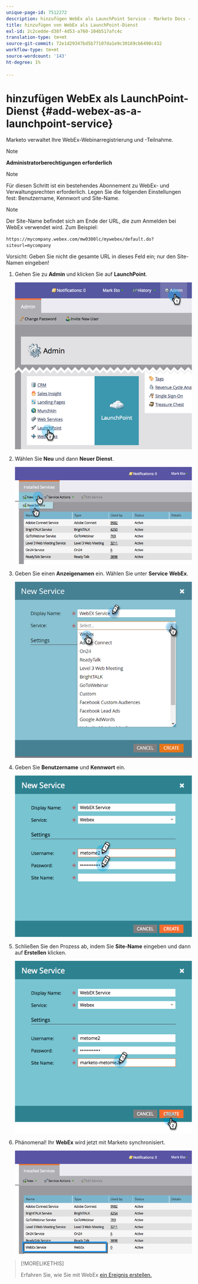 ```yaml
---
unique-page-id: 7512272
description: hinzufügen WebEx als LaunchPoint Service - Marketo Docs - Produktdokumentation
title: hinzufügen von WebEx als LaunchPoint-Dienst
exl-id: 2c2cedde-d38f-4d53-a760-104b517afc4c
translation-type: tm+mt
source-git-commit: 72e1d29347bd5b77107da1e9c30169cb6490c432
workflow-type: tm+mt
source-wordcount: '143'
ht-degree: 1%

---
```


# hinzufügen WebEx als LaunchPoint-Dienst {#add-webex-as-a-launchpoint-service}

Marketo verwaltet Ihre WebEx-Webinarregistrierung und -Teilnahme.

>[!NOTE]
>
>**Administratorberechtigungen erforderlich**

>[!NOTE]
>
>Für diesen Schritt ist ein bestehendes Abonnement zu WebEx- und Verwaltungsrechten erforderlich. Legen Sie die folgenden Einstellungen fest: Benutzername, Kennwort und Site-Name.

>[!NOTE]
>
>Der Site-Name befindet sich am Ende der URL, die zum Anmelden bei WebEx verwendet wird. Zum Beispiel:
>
>`https://mycompany.webex.com/mw0300lc/mywebex/default.do?siteurl=mycompany`
>
>Vorsicht: Geben Sie nicht die gesamte URL in dieses Feld ein; nur den Site-Namen eingeben!

1. Gehen Sie zu **Admin** und klicken Sie auf **LaunchPoint**.

   ![](assets/image2015-4-23-11-3a20-3a43.png)

1. Wählen Sie **Neu** und dann **Neuer Dienst**.

   ![](assets/webex-new-service.png)

1. Geben Sie einen **Anzeigenamen** ein. Wählen Sie unter **Service** **WebEx**.

   ![](assets/new-service-webex.png)

1. Geben Sie **Benutzername** und **Kennwort** ein.

   ![](assets/image2015-4-24-18-3a56-3a56.png)

1. Schließen Sie den Prozess ab, indem Sie **Site-Name** eingeben und dann auf **Erstellen** klicken.

   ![](assets/image2015-4-24-18-3a58-3a43.png)

1. Phänomenal! Ihr **WebEx** wird jetzt mit Marketo synchronisiert.

   ![](assets/webex.png)

>[!MORELIKETHIS]
>
>Erfahren Sie, wie Sie mit WebEx [ein Ereignis erstellen.](/help/marketo/product-docs/demand-generation/events/create-an-event/create-an-event-with-webex.md)
